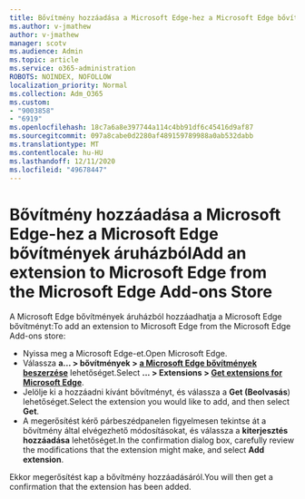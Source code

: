 ```yaml
---
title: Bővítmény hozzáadása a Microsoft Edge-hez a Microsoft Edge bővítmények áruházból
ms.author: v-jmathew
author: v-jmathew
manager: scotv
ms.audience: Admin
ms.topic: article
ms.service: o365-administration
ROBOTS: NOINDEX, NOFOLLOW
localization_priority: Normal
ms.collection: Adm_O365
ms.custom:
- "9003858"
- "6919"
ms.openlocfilehash: 18c7a6a8e397744a114c4bb91df6c45416d9af87
ms.sourcegitcommit: 097a8cabe0d2280af489159789988a0ab532dabb
ms.translationtype: MT
ms.contentlocale: hu-HU
ms.lasthandoff: 12/11/2020
ms.locfileid: "49678447"
---
```

# <a name="add-an-extension-to-microsoft-edge-from-the-microsoft-edge-add-ons-store"></a><span data-ttu-id="c29f3-102">Bővítmény hozzáadása a Microsoft Edge-hez a Microsoft Edge bővítmények áruházból</span><span class="sxs-lookup"><span data-stu-id="c29f3-102">Add an extension to Microsoft Edge from the Microsoft Edge Add-ons Store</span></span>

<span data-ttu-id="c29f3-103">A Microsoft Edge bővítmények áruházból hozzáadhatja a Microsoft Edge bővítményt:</span><span class="sxs-lookup"><span data-stu-id="c29f3-103">To add an extension to Microsoft Edge from the Microsoft Edge Add-ons store:</span></span>

- <span data-ttu-id="c29f3-104">Nyissa meg a Microsoft Edge-et.</span><span class="sxs-lookup"><span data-stu-id="c29f3-104">Open Microsoft Edge.</span></span>
- <span data-ttu-id="c29f3-105">Válassza **a... > bővítmények > [a Microsoft Edge bővítmények beszerzése](https://go.microsoft.com/fwlink/?linkid=2136408)** lehetőséget.</span><span class="sxs-lookup"><span data-stu-id="c29f3-105">Select **... > Extensions > [Get extensions for Microsoft Edge](https://go.microsoft.com/fwlink/?linkid=2136408)**.</span></span>
- <span data-ttu-id="c29f3-106">Jelölje ki a hozzáadni kívánt bővítményt, és válassza a **Get (Beolvasás**) lehetőséget.</span><span class="sxs-lookup"><span data-stu-id="c29f3-106">Select the extension you would like to add, and then select **Get**.</span></span>
- <span data-ttu-id="c29f3-107">A megerősítést kérő párbeszédpanelen figyelmesen tekintse át a bővítmény által elvégezhető módosításokat, és válassza a **kiterjesztés hozzáadása** lehetőséget.</span><span class="sxs-lookup"><span data-stu-id="c29f3-107">In the confirmation dialog box, carefully review the modifications that the extension might make, and select **Add extension**.</span></span>

<span data-ttu-id="c29f3-108">Ekkor megerősítést kap a bővítmény hozzáadásáról.</span><span class="sxs-lookup"><span data-stu-id="c29f3-108">You will then get a confirmation that the extension has been added.</span></span>
